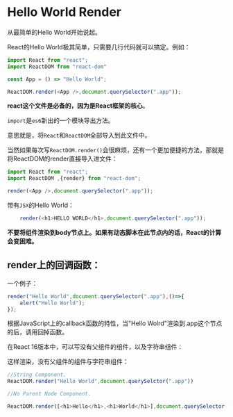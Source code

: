 # Hello World Render

从最简单的Hello World开始说起。

React的Hello World极其简单，只需要几行代码就可以搞定。例如：

```js
import React from "react";
import ReactDOM from "react-dom"

const App = () => "Hello World"; 

ReactDOM.render(<App />,document.querySelector(".app"));
```

**react这个文件是必备的，因为是React框架的核心**。

`import`是`es6`新出的一个模块导出方法。

意思就是，将`React`和`ReactDOM`全部导入到此文件中。

当然如果每次写`ReactDOM.render()`会很麻烦，还有一个更加便捷的方法，那就是将ReactDOM的render直接导入进文件：


```js
import React from "react";
import ReactDOM ,{render} from "react-dom";

render(<App />,document.querySelector(".app"));
```

带有`JSX`的Hello World：

```js
    render(<h1>HELLO WORLD</h1>,document.querySelector(".app"));
``` 

**不要将组件渲染到body节点上。如果有动态脚本在此节点内的话，React的计算会变困难。**

## render上的回调函数：

一个例子：

```js
render("Hello World",document.querySelector(".app"),()=>{
    alert("Hello World");
});
```

根据JavaScript上的callback函数的特性，当"Hello Wolrd"渲染到.app这个节点的后，调用回掉函数。

在React 16版本中，可以写没有父组件的组件，以及字符串组件：

这样渲染，没有父组件的组件与字符串组件：

```js
//String Component.
ReactDOM.render("Hello World",document.querySelctor(".app"))

//No Parent Node Component.

ReactDOM.render([<h1>Hello</h1>,<h1>World</h1>],document.querySelector(".app"))

```
